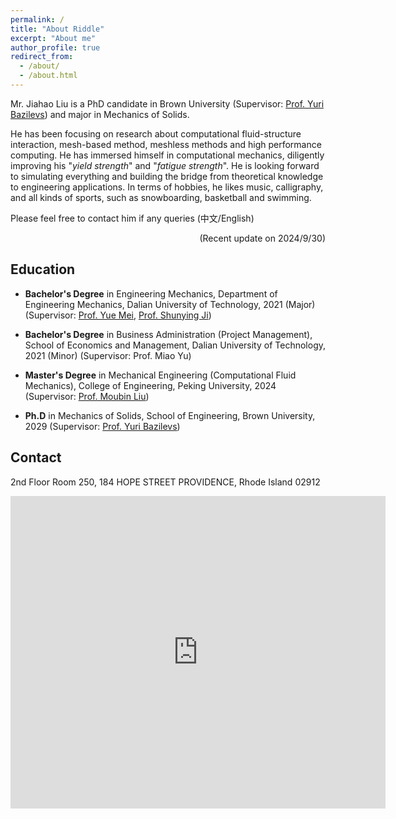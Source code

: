 ```yaml
---
permalink: /
title: "About Riddle"
excerpt: "About me"
author_profile: true
redirect_from: 
  - /about/
  - /about.html
---
```


Mr. Jiahao Liu is a PhD candidate in Brown University (Supervisor: [Prof. Yuri Bazilevs](https://scholar.google.com/citations?user=U_FvD34AAAAJ&hl=en)) and major in Mechanics of Solids.
<!-- postgraduate student in Peking University (Supervisor: [Prof. Moubin Liu](https://scholar.google.com/citations?user=guclLlYAAAAJ&hl=en)) and major in engneering mechanics.  -->
He has been focusing on research about computational fluid-structure interaction, mesh-based method, meshless methods and high performance computing. 
  He has immersed himself in computational mechanics, diligently improving his "*yield strength*" and "*fatigue strength*". He is looking forward to simulating everything and building the bridge from theoretical knowledge to engineering applications. In terms of hobbies, he likes music, calligraphy, and all kinds of sports, such as snowboarding, basketball and swimming.
 <!-- "Stay hungry, Stay foolish." -->

Please feel free to contact him if any queries (中文/English)

<!-- /Русский -->
<p align="right"> (Recent update on 2024/9/30) </p>

## Education

* **Bachelor's Degree** in Engineering Mechanics, Department of Engineering Mechanics, Dalian University of Technology, 2021 (Major)
(Supervisor: [Prof. Yue Mei](https://scholar.google.com/citations?user=aMNdUkUAAAAJ&hl=en), [Prof. Shunying Ji](https://www.researchgate.net/profile/Shunying-Ji)) 
* **Bachelor's Degree** in Business Administration (Project Management), School of Economics and Management, Dalian University of Technology, 2021 (Minor)
(Supervisor: Prof. Miao Yu)

* **Master's Degree** in Mechanical Engineering (Computational Fluid Mechanics), College of Engineering, Peking University, 2024
(Supervisor: [Prof. Moubin Liu](https://scholar.google.com/citations?user=guclLlYAAAAJ&hl=en)) 

* **Ph.D** in Mechanics of Solids, School of Engineering, Brown University, 2029 (Supervisor: [Prof. Yuri Bazilevs](https://scholar.google.com/citations?user=U_FvD34AAAAJ&hl=en)) 

## Contact

2nd Floor Room 250, 184 HOPE STREET
PROVIDENCE, Rhode Island 02912

<iframe src="https://www.google.com/maps/embed?pb=!1m18!1m12!1m3!1d1486.539000557404!2d-71.3990189723801!3d41.826618496405914!2m3!1f0!2f0!3f0!3m2!1i1024!2i768!4f13.1!3m3!1m2!1s0x89e4453b2f235349%3A0x9fc9fa4d83dda5eb!2sBrown%20University%20School%20of%20Engineering!5e0!3m2!1sen!2sus!4v1724548411709!5m2!1sen!2sus" width="600" height="500" style="border:0;" allowfullscreen="" loading="lazy" referrerpolicy="no-referrer-when-downgrade"></iframe>

